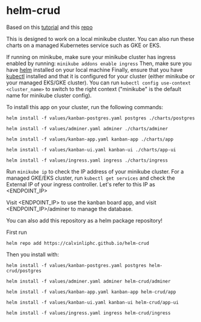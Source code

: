 # helm-crud

Based on this [tutorial](https://wkrzywiec.medium.com/how-to-deploy-application-on-kubernetes-with-helm-39f545ad33b8) and this [repo](https://github.com/wkrzywiec/k8s-helm-helmfile/tree/master/helm)

This is designed to work on a local minikube cluster.
You can also run these charts on a managed Kubernetes service such as GKE or EKS.

If running on minikube, make sure your minikube cluster has ingress enabled by running:
`minikube addons enable ingress` Then, make sure you have [helm](https://helm.sh/docs/intro/install/) installed on your local machine Finally, ensure that you have [kubectl](https://kubernetes.io/docs/tasks/tools/) installed and that it is configured for your cluster (either minikube or your managed EKS/GKE cluster). You can run `kubectl config use-context <cluster_name>` to switch to the right context ("minikube" is the default name for minikube cluster config).

To install this app on your cluster, run the following commands:

`helm install -f values/kanban-postgres.yaml postgres ./charts/postgres`

`helm install -f values/adminer.yaml adminer ./charts/adminer`

`helm install -f values/kanban-app.yaml kanban-app ./charts/app`

`helm install -f values/kanban-ui.yaml kanban-ui ./charts/app-ui`

`helm install -f values/ingress.yaml ingress ./charts/ingress`

Run `minikube ip` to check the IP address of your minikube cluster.
For a managed GKE/EKS cluster, run `kubectl get services` and check the External IP of your ingress controller.
Let's refer to this IP as <ENDPOINT_IP>

Visit <ENDPOINT_IP> to use the kanban board app, and visit <ENDPOINT_IP>/adminer to manage the database.


You can also add this repository as a helm package repository!

First run

`helm repo add https://calvinliphc.github.io/helm-crud`

Then you install with:

`helm install -f values/kanban-postgres.yaml postgres helm-crud/postgres`

`helm install -f values/adminer.yaml adminer helm-crud/adminer`

`helm install -f values/kanban-app.yaml kanban-app helm-crud/app`

`helm install -f values/kanban-ui.yaml kanban-ui helm-crud/app-ui`

`helm install -f values/ingress.yaml ingress helm-crud/ingress`
